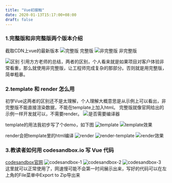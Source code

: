```yaml
---
title: "Vue初接触"
date: 2020-01-13T15:17:00+08:00
draft: false
---
```


### 1.完整版和非完整版两个版本介绍

截取CDN上vue的最新版本
![完整版](/image/vue/vue.js.png)
完整版
![非完整版](/image/vue/vue.runtime.js.png)
非完整版

![区别](/image/vue/difference.png)
引用方方老师的总结，两者的区别，个人看来就是如果项目对客户体验非常看重，那么就使用非完整版，让工程师完成复杂的那部分。否则就是用完整版，简单粗暴。

### 2.template 和 render 怎么用

初学Vue这两者的区别还不是太理解，个人理解大概意思是从示例上可以看出，非完整版不能直接渲染数据，不能在template上加入html。
完整版就像官网给出的示例一样开发就可以，不需要render。
![是否需要编译器](/image/vue/vue-1.png)

template的用法我初步写了个demo，如下图
![template](/image/vue/vue-2.png)
![template效果](/image/vue/vue-3.png)

render会把template里的html编译
![render](/image/vue/vue-4.png)
![render-template](/image/vue/vue-5.png)
![render效果](/image/vue/vue-6.png)


### 3.教读者如何用 codesandbox.io 写 Vue 代码

[codesandbox官网](https://codesandbox.io/)
![codesandbox-1](/image/vue/codesandbox-1.png)
![codesandbox-2](/image/vue/codesandbox-2.png)
![codesandbox-3](/image/vue/codesandbox-3.png)
这里就可以正常使用了，网速慢可能不会第一时间展示出来，写好的代码可以在左上角的File菜单中Export to Zip导出来
